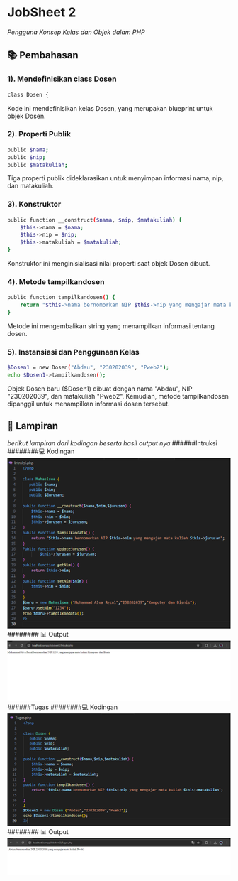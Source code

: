 # JobSheet 2
_Pengguna Konsep Kelas dan Objek dalam PHP_

## 📚 Pembahasan

### 1). Mendefinisikan class Dosen
```sh
class Dosen {
```
Kode ini mendefinisikan kelas Dosen, yang merupakan blueprint untuk objek Dosen.

### 2). Properti Publik
```sh
public $nama;
public $nip;
public $matakuliah;
```
Tiga properti publik dideklarasikan untuk menyimpan informasi nama, nip, dan matakuliah.
### 3). Konstruktor
``` sh
public function __construct($nama, $nip, $matakuliah) {
    $this->nama = $nama;
    $this->nip = $nip;
    $this->matakuliah = $matakuliah;
}
```
Konstruktor ini menginisialisasi nilai properti saat objek Dosen dibuat.
### 4). Metode tampilkandosen
```sh
public function tampilkandosen() {
    return "$this->nama bernomorkan NIP $this->nip yang mengajar mata kuliah $this->matakuliah";
}
```
Metode ini mengembalikan string yang menampilkan informasi tentang dosen.

### 5). Instansiasi dan Penggunaan Kelas
```sh
$Dosen1 = new Dosen("Abdau", "230202039", "Pweb2");
echo $Dosen1->tampilkandosen();
```
Objek Dosen baru ($Dosen1) dibuat dengan nama "Abdau", NIP "230202039", dan matakuliah "Pweb2". Kemudian, metode tampilkandosen dipanggil untuk menampilkan informasi dosen tersebut.

## 📎 Lampiran
_berikut lampiran dari kodingan beserta hasil output nya_
######Intruksi
########💻 Kodingan
![alt text](https://github.com/AlvaRezal123/P.WEB2/blob/main/Jobsheet2/kodingan2.PNG)
######## 📊 Output
![alt text](https://github.com/AlvaRezal123/P.WEB2/blob/main/Jobsheet2/otput2.PNG)
######Tugas 
########💻 Kodingan
![alt text](https://github.com/AlvaRezal123/P.WEB2/blob/main/Jobsheet2/Kodingan.PNG)
######## 📊 Output
![alt text](https://github.com/AlvaRezal123/P.WEB2/blob/main/Jobsheet2/uotput.PNG)


